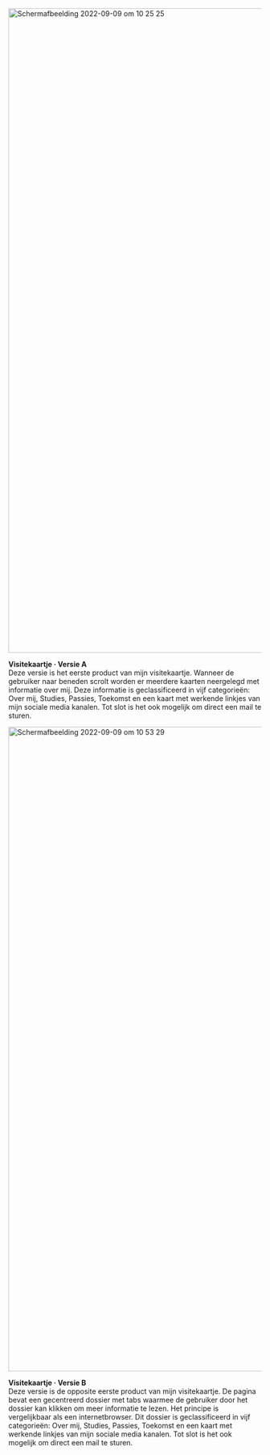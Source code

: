 <img width="1280" alt="Schermafbeelding 2022-09-09 om 10 25 25" src="https://user-images.githubusercontent.com/89298385/189306419-e4303145-92a1-44ae-b5c9-401455d181be.png">

**Visitekaartje · Versie A**<br>
Deze versie is het eerste product van mijn visitekaartje. Wanneer de gebruiker naar beneden scrolt worden er meerdere kaarten neergelegd met informatie over mij. Deze informatie is geclassificeerd in vijf categorieën: Over mij, Studies, Passies, Toekomst en een kaart met werkende linkjes van mijn sociale media kanalen. Tot slot is het ook mogelijk om direct een mail te sturen.


<img width="1280" alt="Schermafbeelding 2022-09-09 om 10 53 29" src="https://user-images.githubusercontent.com/89298385/189311952-7e09f09b-0fa0-4244-8fa8-d248d2cd65e8.png">

**Visitekaartje · Versie B**<br>
Deze versie is de opposite eerste product van mijn visitekaartje. De pagina bevat een gecentreerd dossier met tabs waarmee de gebruiker door het dossier kan klikken om meer informatie te lezen. Het principe is vergelijkbaar als een internetbrowser. Dit dossier is geclassificeerd in vijf categorieën: Over mij, Studies, Passies, Toekomst en een kaart met werkende linkjes van mijn sociale media kanalen. Tot slot is het ook mogelijk om direct een mail te sturen.
